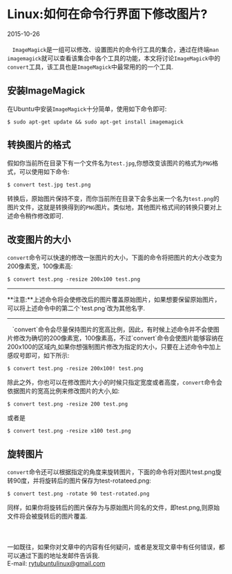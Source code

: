 # Linux:如何在命令行界面下修改图片?
2015-10-26 <br />     
&nbsp;&nbsp;&nbsp;`ImageMagick`是一组可以修改、设置图片的命令行工具的集合，通过在终端`man imagemagick`就可以查看该集合中各个工具的功能，本文将讨论`ImageMagick`中的`convert`工具，该工具也是`ImageMagick`中最常用的的一个工具.      
## 安装ImageMagick
在Ubuntu中安装`ImageMagick`十分简单，使用如下命令即可:    

    $ sudo apt-get update && sudo apt-get install imagemagick

## 转换图片的格式
假如你当前所在目录下有一个文件名为`test.jpg`,你想改变该图片的格式为`PNG`格式，可以使用如下命令:      

    $ convert test.jpg test.png
转换后，原始图片保持不变，而你当前所在目录下会多出来一个名为`test.png`的图片文件，这就是转换得到的`PNG`图片。类似地，其他图片格式间的转换只要对上述命令稍作修改即可.       
## 改变图片的大小
`convert`命令可以快速的修改一张图片的大小，下面的命令将把图片的大小改变为200像素宽，100像素高:   

    $ convert test.png -resize 200x100 test.png
<hr />
**注意:**上述命令将会使修改后的图片覆盖原始图片，如果想要保留原始图片，可以将上述命令中的第二个`test.png`改为其他名字.   
<hr />
&nbsp;&nbsp;&nbsp;`convert`命令会尽量保持图片的宽高比例，因此，有时候上述命令并不会使图片修改为确切的200像素宽，100像素高，不过`convert`命令会使图片能够容纳在200x100的区域内,如果你想强制图片修改为指定的大小，只要在上述命令中加上感叹号即可，如下所示:   

    $ convert test.png -resize 200x100! test.png
除此之外，你也可以在修改图片大小的时候只指定宽度或者高度，`convert`命令会依据图片的宽高比例来修改图片的大小,如:   

    $ convert test.png -resize 200 test.png
或者是    

    $ convert test.png -resize x100 test.png
## 旋转图片    
`convert`命令还可以根据指定的角度来旋转图片，下面的命令将对图片test.png旋转90度，并将旋转后的图片保存为test-rotateed.png:    

    $ convert test.png -rotate 90 test-rotated.png
同样，如果你将旋转后的图片保存为与原始图片同名的文件，即test.png,则原始文件将会被旋转后的图片覆盖.      
<br /><br />      
一如既往，如果你对文章中的内容有任何疑问，或者是发现文章中有任何错误，都可以通过下面的地址发邮件告诉我.     
E-mail: rytubuntulinux@gmail.com <br /><br />    
  
